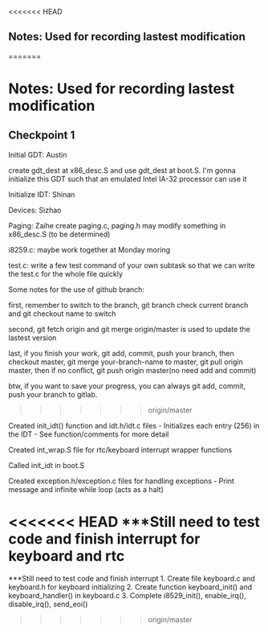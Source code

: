 <<<<<<< HEAD
## Notes: Used for recording lastest modification
=======
# Notes: Used for recording lastest modification

## Checkpoint 1
Initial GDT: Austin

create gdt_dest at x86_desc.S and use gdt_dest at boot.S. I'm gonna initialize this GDT such that an emulated Intel IA-32 processor can use it

Initialize IDT: Shinan

Devices: Sizhao

Paging: Zaihe
create paging.c, paging.h
may modify something in x86_desc.S (to be determined)

i8259.c: maybe work together at Monday moring

test.c: write a few test command of your own subtask so that we can write the test.c for the whole file quickly


Some notes for the use of github branch: 

first, remember to switch to the branch, git branch check current branch and git checkout name to switch

second, git fetch origin and git merge origin/master is used to update the lastest version

last, if you finish your work, git add, commit, push your branch, then checkout master, git merge your-branch-name to master, git pull origin master, then if no conflict, git push origin master(no need add and commit)

btw, if you want to save your progress, you can always git add, commit, push your branch to gitlab.

>>>>>>> origin/master

Created init_idt() function and idt.h/idt.c files
    - Initializes each entry (256) in the IDT
    - See function/comments for more detail

Created int_wrap.S file for rtc/keyboard interrupt wrapper functions 

Called init_idt in boot.S

Created exception.h/exception.c files for handling exceptions
    - Print message and infinite while loop (acts as a halt)


<<<<<<< HEAD
***Still need to test code and finish interrupt for keyboard and rtc
=======
***Still need to test code and finish interrupt 1. Create file keyboard.c and keyboard.h for keyboard initializing
2. Create function keyboard_init() and keyboard_handler() in keyboard.c
3. Complete i8529_init(), enable_irq(), disable_irq(), send_eoi() 
>>>>>>> origin/master
